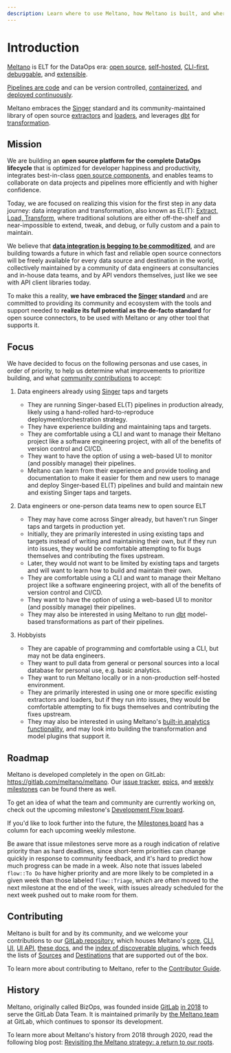```yaml
---
description: Learn where to use Meltano, how Meltano is built, and where to get started.
---
```


# Introduction

[Meltano](https://meltano.com) is ELT for the DataOps era:
[open source](https://gitlab.com/meltano/meltano),
[self-hosted](/docs/production.html),
[CLI-first](/docs/command-line-interface.html),
[debuggable](/docs/command-line-interface.html#debugging), and
[extensible](/docs/plugins.html).

[Pipelines are code](/docs/project.html) and can be version controlled,
[containerized](/docs/containerization.html), and
[deployed continuously](/docs/production.html#and-onto-the-production-environment).

Meltano embraces the [Singer](https://www.singer.io/) standard and its community-maintained library of open source
[extractors](/plugins/extractors/) and
[loaders](/plugins/loaders/),
and leverages [dbt](https://www.getdbt.com) for [transformation](/docs/transforms.html).

## Mission

We are building an **open source platform for the complete DataOps lifecycle** that
is optimized for developer happiness and productivity,
integrates best-in-class [open source components](/docs/plugins.html), and
enables teams to collaborate on data projects and pipelines more efficiently and with higher confidence.

Today, we are focused on realizing this vision for the first step in any data journey:
data integration and transformation, also known as EL(T): [Extract, Load, Transform](https://en.wikipedia.org/wiki/Extract,_load,_transform),
where traditional solutions are either off-the-shelf and near-impossible to extend, tweak, and debug,
or fully custom and a pain to maintain.

We believe that [**data integration is begging to be commoditized**](/blog/2020/05/13/why-we-are-building-an-open-source-platform-for-elt-pipelines/),
and are building towards a future in which fast and reliable open source connectors
will be freely available for every data source and destination in the world,
collectively maintained by a community of data engineers at consultancies and in-house data teams,
and by API vendors themselves, just like we see with API client libraries today.

To make this a reality, **we have embraced the [**Singer**](https://www.singer.io/) standard**
and are committed to providing its community and ecosystem with the tools and support
needed to **realize its full potential as the de-facto standard** for open source connectors,
to be used with Meltano or any other tool that supports it.

## Focus

We have decided to focus on the following personas and use cases, in order of priority, to help us determine what improvements to prioritize building, and what [community contributions](/docs/contributor-guide.html) to accept:

1. Data engineers already using [Singer](https://www.singer.io/) taps and targets
   - They are running Singer-based EL(T) pipelines in production already, likely using a hand-rolled hard-to-reproduce deployment/orchestration strategy.
   - They have experience building and maintaining taps and targets.
   - They are comfortable using a CLI and want to manage their Meltano project like a software engineering project, with all of the benefits of version control and CI/CD.
   - They want to have the option of using a web-based UI to monitor (and possibly manage) their pipelines.
   - Meltano can learn from their experience and provide tooling and documentation to make it easier for them and new users to manage and deploy Singer-based EL(T) pipelines and build and maintain new and existing Singer taps and targets.

2. Data engineers or one-person data teams new to open source ELT
   - They may have come across Singer already, but haven't run Singer taps and targets in production yet.
   - Initially, they are primarily interested in using existing taps and targets instead of writing and maintaining their own, but if they run into issues, they would be comfortable attempting to fix bugs themselves and contributing the fixes upstream.
   - Later, they would not want to be limited by existing taps and targets and will want to learn how to build and maintain their own.
   - They are comfortable using a CLI and want to manage their Meltano project like a software engineering project, with all of the benefits of version control and CI/CD.
   - They want to have the option of using a web-based UI to monitor (and possibly manage) their pipelines.
   - They may also be interested in using Meltano to run [dbt](https://www.getdbt.com) model-based transformations as part of their pipelines.

3. Hobbyists
   - They are capable of programming and comfortable using a CLI, but may not be data engineers.
   - They want to pull data from general or personal sources into a local database for personal use, e.g. basic analytics.
   - They want to run Meltano locally or in a non-production self-hosted environment.
   - They are primarily interested in using one or more specific existing extractors and loaders, but if they run into issues, they would be comfortable attempting to fix bugs themselves and contributing the fixes upstream.
   - They may also be interested in using Meltano's [built-in analytics functionality](/docs/analysis.html), and may look into building the transformation and model plugins that support it.

## Roadmap

Meltano is developed completely in the open on GitLab: <https://gitlab.com/meltano/meltano>. Our [issue tracker](https://gitlab.com/meltano/meltano/-/issues), [epics](https://gitlab.com/groups/meltano/-/epics), and [weekly milestones](https://gitlab.com/groups/meltano/-/milestones) can be found there as well.

To get an idea of what the team and community are currently working on, check out the upcoming milestone's [Development Flow board](https://gitlab.com/groups/meltano/-/boards/536761?scope=all&utf8=%E2%9C%93&milestone_title=%23upcoming).

If you'd like to look further into the future, the [Milestones board](https://gitlab.com/groups/meltano/-/boards/1933232) has a column for each upcoming weekly milestone.

Be aware that issue milestones serve more as a rough indication of relative priority than as hard deadlines,
since short-term priorities can change quickly in response to community feedback, and it's hard to predict how much progress can be made in a week.
Also note that issues labeled `flow::To Do` have higher priority and are more likely to be completed in a given week than those labeled `flow::Triage`, which are often moved to the next milestone at the end of the week, with issues already scheduled for the next week pushed out to make room for them.

## Contributing

Meltano is built for and by its community, and we welcome your contributions to our [GitLab repository](https://gitlab.com/meltano/meltano),
which houses Meltano's
[core](https://gitlab.com/meltano/meltano/-/tree/master/src/meltano/core),
[CLI](https://gitlab.com/meltano/meltano/-/tree/master/src/meltano/cli),
[UI](https://gitlab.com/meltano/meltano/-/tree/master/src/webapp),
[UI API](https://gitlab.com/meltano/meltano/-/tree/master/src/meltano/api),
[these docs](https://gitlab.com/meltano/meltano/-/tree/master/docs/src), and
the [index of discoverable plugins](/docs/contributor-guide.html#discoverable-plugins),
which feeds the lists of [Sources](/plugins/extractors/) and [Destinations](/plugins/loaders/) that are supported out of the box.

To learn more about contributing to Meltano, refer to the [Contributor Guide](/docs/contributor-guide.html).

## History

Meltano, originally called BizOps, was founded inside [GitLab](https://about.gitlab.com/) [in 2018](https://about.gitlab.com/blog/2018/08/01/hey-data-teams-we-are-working-on-a-tool-just-for-you/) to serve the GitLab Data Team. It is maintained primarily by [the Meltano team](https://about.gitlab.com/handbook/meltano/) at GitLab, which continues to sponsor its development.

To learn more about Meltano's history from 2018 through 2020, read the following blog post: [Revisiting the Meltano strategy: a return to our roots](https://meltano.com/blog/2020/05/13/revisiting-the-meltano-strategy-a-return-to-our-roots/).
